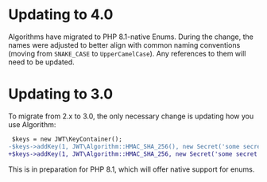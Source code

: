 # Updating to 4.0
Algorithms have migrated to PHP 8.1-native Enums.
During the change, the names were adjusted to better align with common naming conventions (moving from `SNAKE_CASE` to `UpperCamelCase`).
Any references to them will need to be updated.

# Updating to 3.0

To migrate from 2.x to 3.0, the only necessary change is updating how you use Algorithm:

```diff
 $keys = new JWT\KeyContainer();
-$keys->addKey(1, JWT\Algorithm::HMAC_SHA_256(), new Secret('some secret key'));
+$keys->addKey(1, JWT\Algorithm::HMAC_SHA_256, new Secret('some secret key'));
```

This is in preparation for PHP 8.1, which will offer native support for enums.
